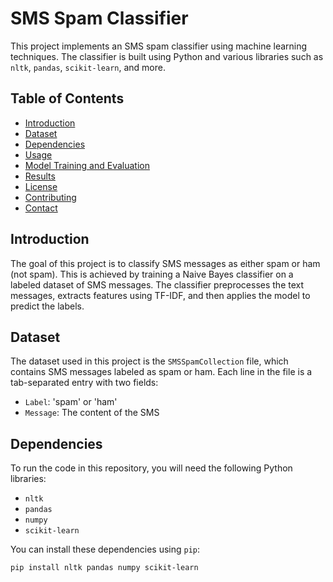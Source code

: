 # SMS Spam Classifier

This project implements an SMS spam classifier using machine learning techniques. The classifier is built using Python and various libraries such as `nltk`, `pandas`, `scikit-learn`, and more.

## Table of Contents

- [Introduction](#introduction)
- [Dataset](#dataset)
- [Dependencies](#dependencies)
- [Usage](#usage)
- [Model Training and Evaluation](#model-training-and-evaluation)
- [Results](#results)
- [License](#license)
- [Contributing](#contributing)
- [Contact](#contact)

## Introduction

The goal of this project is to classify SMS messages as either spam or ham (not spam). This is achieved by training a Naive Bayes classifier on a labeled dataset of SMS messages. The classifier preprocesses the text messages, extracts features using TF-IDF, and then applies the model to predict the labels.

## Dataset

The dataset used in this project is the `SMSSpamCollection` file, which contains SMS messages labeled as spam or ham. Each line in the file is a tab-separated entry with two fields:
- `Label`: 'spam' or 'ham'
- `Message`: The content of the SMS

## Dependencies

To run the code in this repository, you will need the following Python libraries:
- `nltk`
- `pandas`
- `numpy`
- `scikit-learn`

You can install these dependencies using `pip`:

```bash
pip install nltk pandas numpy scikit-learn
